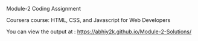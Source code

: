  Module-2 Coding Assignment

Coursera course: HTML, CSS, and Javascript for Web Developers

You can view the output at : https://abhiy2k.github.io/Module-2-Solutions/
